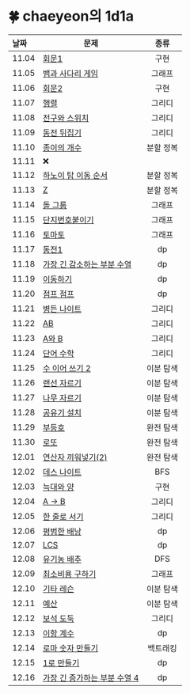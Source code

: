 # 🍀 chaeyeon의 1d1a

| 날짜    | 문제                                                                                                                                                                                                                                                                                                   |  종류  |
|:------|------------------------------------------------------------------------------------------------------------------------------------------------------------------------------------------------------------------------------------------------------------------------------------------------------|:----:|
| 11.04 | [회문1](https://swexpertacademy.com/main/code/problem/problemDetail.do?contestProbId=AV14QpAaAAwCFAYi&categoryId=AV14QpAaAAwCFAYi&categoryType=CODE&problemTitle=%ED%9A%8C%EB%AC%B81&orderBy=FIRST_REG_DATETIME&selectCodeLang=ALL&select-1=&pageSize=10&pageIndex=1)                                  |  구현  |
| 11.05 | [뱀과 사다리 게임](https://www.acmicpc.net/problem/16928)                                                                                                                                                                                                                                                   |  그래프 |
| 11.06 | [회문2](https://swexpertacademy.com/main/code/problem/problemDetail.do?problemLevel=3&contestProbId=AV14Rq5aABUCFAYi&categoryId=AV14Rq5aABUCFAYi&categoryType=CODE&problemTitle=s%2Fw+%EB%AC%B8%EC%A0%9C%ED%95%B4%EA%B2%B0&orderBy=SUBMIT_COUNT&selectCodeLang=ALL&select-1=3&pageSize=10&pageIndex=1) |  구현  |
| 11.07 | [행렬](https://www.acmicpc.net/problem/1080)                                                                                                                                                                                                                                                           |  그리디 |
| 11.08 | [전구와 스위치](https://www.acmicpc.net/problem/2138)                                                                                                                                                                                                                                                      |  그리디 |
| 11.09 | [동전 뒤집기](https://www.acmicpc.net/problem/1285)                                                                                                                                                                                                                                                       |  그리디 |
| 11.10 | [종이의 개수](https://www.acmicpc.net/problem/1780)                                                                                                                                                                                                                                                       | 분할 정복 |
| 11.11 | ❌                                                                                                                                                                                                                                                                                                    |
| 11.12 | [하노이 탑 이동 순서](https://www.acmicpc.net/problem/11729)                                                                                                                                                                                                                                                 | 분할 정복 |
| 11.13 | [Z](https://www.acmicpc.net/problem/1074)                                                                                                                                                                                                                                                            | 분할 정복 |
| 11.14 | [돌 그룹](https://www.acmicpc.net/problem/12886)                                                                                                                                                                                                                                                        |  그래프 |
| 11.15 | [단지번호붙이기](https://www.acmicpc.net/problem/2667)                                                                                                                                                                                                                                                      |  그래프 |
| 11.16 | [토마토](https://www.acmicpc.net/problem/7569)                                                                                                                                                                                                                                                          |  그래프 |
| 11.17 | [동전1](https://www.acmicpc.net/problem/2293)                                                                                                                                                                                                                                                          |  dp  |
| 11.18 | [가장 긴 감소하는 부분 수열](https://www.acmicpc.net/problem/11722)                                                                                                                                                                                                                                             |  dp  |
| 11.19 | [이동하기](https://www.acmicpc.net/problem/11048)                                                                                                                                                                                                                                                        |  dp  |
| 11.20 | [점프 점프](https://www.acmicpc.net/problem/11060)                                                                                                                                                                                                                                                       |  dp  |
| 11.21 | [병든 나이트](https://www.acmicpc.net/problem/1783)                                                                                                                                                                                                                                                       |  그리디 |
| 11.22 | [AB](https://www.acmicpc.net/problem/12970)                                                                                                                                                                                                                                                          |  그리디 |
| 11.23 | [A와 B](https://www.acmicpc.net/problem/12904)                                                                                                                                                                                                                                                        |  그리디 |
| 11.24 | [단어 수학](https://www.acmicpc.net/problem/1339)                                                                                                                                                                                                                                                        |  그리디 |
| 11.25 | [수 이어 쓰기 2](https://www.acmicpc.net/problem/1790)                                                                                                                                                                                                                                                    | 이분 탐색 |
| 11.26 | [랜선 자르기](https://www.acmicpc.net/problem/1654)                                                                                                                                                                                                                                                       | 이분 탐색 |
| 11.27 | [나무 자르기](https://www.acmicpc.net/problem/2805)                                                                                                                                                                                                                                                       | 이분 탐색 |
| 11.28 | [공유기 설치](https://www.acmicpc.net/problem/2110)                                                                                                                                                                                                                                                       | 이분 탐색 |
| 11.29 | [부등호](https://www.acmicpc.net/problem/2529)                                                                                                                                                                                                                                                          | 완전 탐색 |
| 11.30 | [로또](https://www.acmicpc.net/problem/6603)                                                                                                                                                                                                                                                           | 완전 탐색 |
| 12.01 | [연산자 끼워넣기(2)](https://www.acmicpc.net/problem/15658)                                                                                                                                                                                                                                                 | 완전 탐색 |
| 12.02 | [데스 나이트](https://www.acmicpc.net/problem/16948)                                                                                                                                                                                                                                                      |  BFS |
| 12.03 | [늑대와 양](https://www.acmicpc.net/problem/16956)                                                                                                                                                                                                                                                       |  구현  |
| 12.04 | [A -> B](https://www.acmicpc.net/problem/16953)                                                                                                                                                                                                                                                      |  그리디 |
| 12.05 | [한 줄로 서기](https://www.acmicpc.net/problem/1138)                                                                                                                                                                                                                                                      |  그리디 |
| 12.06 | [평범한 배낭](https://www.acmicpc.net/problem/12865)                                                                                                                                                                                                                                                      |  dp  |
| 12.07 | [LCS](https://www.acmicpc.net/problem/9251)                                                                                                                                                                                                                                                          |  dp  |
| 12.08 | [유기농 배추](https://www.acmicpc.net/problem/1012)                                                                                                                                                                                                                                                       |  DFS |
| 12.09 | [최소비용 구하기](https://www.acmicpc.net/problem/1916)                                                                                                                                                                                                                                                     |  그래프 |
| 12.10 | [기타 레슨](https://www.acmicpc.net/problem/2343)                                                                                                                                                                                                                                                        | 이분 탐색 |
| 12.11 | [예산](https://www.acmicpc.net/problem/2512)                                                                                                                                                                                                                                                           | 이분 탐색 |
| 12.12 | [보석 도둑](https://www.acmicpc.net/problem/1202)                                                                                                                                                                                                                                                        |  그리디 |
| 12.13 | [이항 계수](https://www.acmicpc.net/problem/11051)                                                                                                                                                                                                                                                       |  dp  |
| 12.14 | [로마 숫자 만들기](https://www.acmicpc.net/problem/16922)                                                                                                                                                                                                                                                   | 백트래킹 |
| 12.15 | [1로 만들기](https://www.acmicpc.net/problem/1463)                                                                                                                                                                                                                                                       |  dp  |
| 12.16 | [가장 긴 증가하는 부분 수열 4](https://www.acmicpc.net/problem/14002)                                                                                                                                                                                                                                           |  dp  |